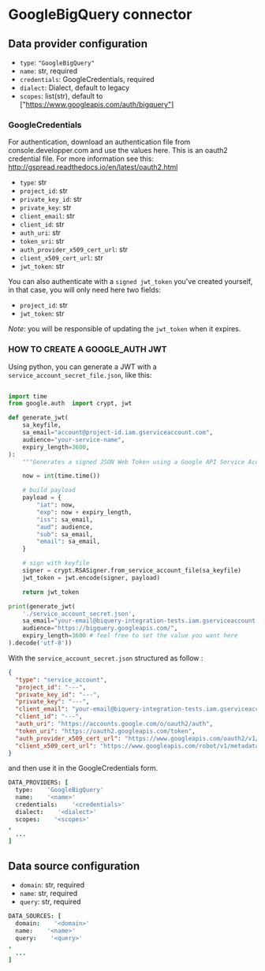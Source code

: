 # GoogleBigQuery connector

## Data provider configuration

* `type`: `"GoogleBigQuery"`
* `name`: str, required
* `credentials`: GoogleCredentials, required
* `dialect`: Dialect, default to legacy
* `scopes`: list(str), default to ["https://www.googleapis.com/auth/bigquery"]

### GoogleCredentials

For authentication, download an authentication file from console.developper.com
and use the values here. This is an oauth2 credential file. For more information
see this: http://gspread.readthedocs.io/en/latest/oauth2.html

* `type`: str
* `project_id`: str
* `private_key_id`: str
* `private_key`: str
* `client_email`: str
* `client_id`: str
* `auth_uri`: str
* `token_uri`: str
* `auth_provider_x509_cert_url`: str
* `client_x509_cert_url`: str
* `jwt_token`: str

You can also authenticate with a `signed jwt_token` you've created yourself,
in that case, you will only need here two fields:

- `project_id`: str
- `jwt_token`: str

*Note*: you will be responsible of updating the `jwt_token` when it expires.

### HOW TO CREATE A GOOGLE_AUTH JWT

Using python, you can generate a JWT with a `service_account_secret_file.json`,
like this:
```python

import time
from google.auth  import crypt, jwt

def generate_jwt(
    sa_keyfile,
    sa_email="account@project-id.iam.gserviceaccount.com",
    audience="your-service-name",
    expiry_length=3600,
):
    """Generates a signed JSON Web Token using a Google API Service Account."""

    now = int(time.time())

    # build payload
    payload = {
        "iat": now,
        "exp": now + expiry_length,
        "iss": sa_email,
        "aud": audience,
        "sub": sa_email,
        "email": sa_email,
    }

    # sign with keyfile
    signer = crypt.RSASigner.from_service_account_file(sa_keyfile)
    jwt_token = jwt.encode(signer, payload)

    return jwt_token

print(generate_jwt(
    './service_account_secret.json',
    sa_email="your-email@biquery-integration-tests.iam.gserviceaccount.com",
    audience="https://bigquery.googleapis.com/",
    expiry_length=3600 # feel free to set the value you want here
).decode('utf-8'))
```

With the `service_account_secret.json` structured as follow :
```json
{
  "type": "service_account",
  "project_id": "---",
  "private_key_id": "---",
  "private_key": "---",
  "client_email": "your-email@biquery-integration-tests.iam.gserviceaccount.com",
  "client_id": "---",
  "auth_uri": "https://accounts.google.com/o/oauth2/auth",
  "token_uri": "https://oauth2.googleapis.com/token",
  "auth_provider_x509_cert_url": "https://www.googleapis.com/oauth2/v1/certs",
  "client_x509_cert_url": "https://www.googleapis.com/robot/v1/metadata/x509/bigquery-xxxx"
}
```
and then use it in the GoogleCredentials form.


```coffee
DATA_PROVIDERS: [
  type:    'GoogleBigQuery'
  name:    '<name>'
  credentials:    '<credentials>'
  dialect:    '<dialect>'
  scopes:    '<scopes>'
,
  ...
]
```

## Data source configuration

* `domain`: str, required
* `name`: str, required
* `query`: str, required

```coffee
DATA_SOURCES: [
  domain:    '<domain>'
  name:    '<name>'
  query:    '<query>'
,
  ...
]
```
